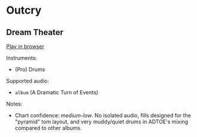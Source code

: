 # Outcry

## Dream Theater


[Play in browser](http://pages.cs.wisc.edu/~tolly/customs/?title=outcry&artist=dream-theater)

Instruments:

  * (Pro) Drums

Supported audio:

  * `album` (A Dramatic Turn of Events)

Notes:

  * Chart confidence: *medium-low*. No isolated audio, fills designed for the "pyramid" tom layout, and very muddy/quiet drums in ADTOE's mixing compared to other albums.

